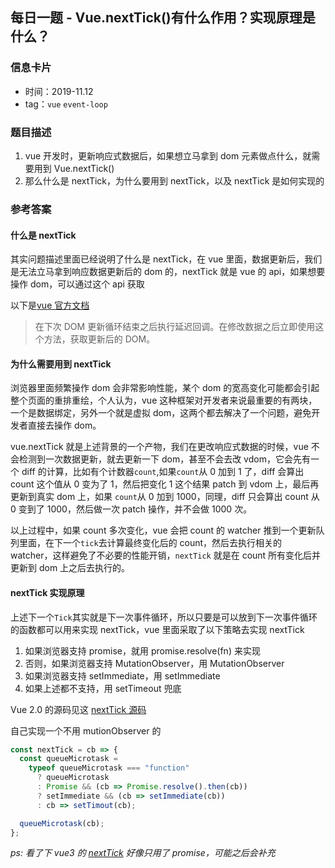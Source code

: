 ## 每日一题 - Vue.nextTick()有什么作用？实现原理是什么？

### 信息卡片

- 时间：2019-11.12
- tag：`vue` `event-loop`

### 题目描述

1. vue 开发时，更新响应式数据后，如果想立马拿到 dom 元素做点什么，就需要用到 Vue.nextTick()
2. 那么什么是 nextTick，为什么要用到 nextTick，以及 nextTick 是如何实现的

### 参考答案

#### 什么是 nextTick

其实问题描述里面已经说明了什么是 nextTick，在 vue 里面，数据更新后，我们是无法立马拿到响应数据更新后的 dom 的，nextTick 就是 vue 的 api，如果想要操作 dom，可以通过这个 api 获取

以下是[vue 官方文档](https://cn.vuejs.org/v2/api/#Vue-nextTick)

> 在下次 DOM 更新循环结束之后执行延迟回调。在修改数据之后立即使用这个方法，获取更新后的 DOM。

#### 为什么需要用到 nextTick

浏览器里面频繁操作 dom 会非常影响性能，某个 dom 的宽高变化可能都会引起整个页面的重排重绘，个人认为，vue 这种框架对开发者来说最重要的有两块，一个是数据绑定，另外一个就是虚拟 dom，这两个都去解决了一个问题，避免开发者直接去操作 dom。

vue.nextTick 就是上述背景的一个产物，我们在更改响应式数据的时候，vue 不会检测到一次数据更新，就去更新一下 dom，甚至不会去改 vdom，它会先有一个 diff 的计算，比如有个计数器`count`,如果`count`从 0 加到 1 了，diff 会算出 count 这个值从 0 变为了 1，然后把变化 1 这个结果 patch 到 vdom 上，最后再更新到真实 dom 上，如果
`count`从 0 加到 1000，同理，diff 只会算出 count 从 0 变到了 1000，然后做一次 patch 操作，并不会做 1000 次。

以上过程中，如果 count 多次变化，vue 会把 count 的 watcher 推到一个更新队列里面，在下一个`tick`去计算最终变化后的 count，然后去执行相关的 watcher，这样避免了不必要的性能开销，`nextTick` 就是在 count 所有变化后并更新到 dom 上之后去执行的。

#### nextTick 实现原理

上述下一个`Tick`其实就是下一次事件循环，所以只要是可以放到下一次事件循环的函数都可以用来实现 nextTick，vue 里面采取了以下策略去实现 nextTick

1. 如果浏览器支持 promise，就用 promise.resolve(fn) 来实现
2. 否则，如果浏览器支持 MutationObserver，用 MutationObserver
3. 如果浏览器支持 setImmediate，用 setImmediate
4. 如果上述都不支持，用 setTimeout 兜底

Vue 2.0 的源码见这 [nextTick 源码 ](https://github.com/vuejs/vue/blob/dev/src/core/util/next-tick.js)

自己实现一个不用 mutionObserver 的

```js
const nextTick = cb => {
  const queueMicrotask =
    typeof queueMicrotask === "function"
      ? queueMicrotask
      : Promise && (cb => Promise.resolve().then(cb))
      ? setImmediate && (cb => setImmediate(cb))
      : cb => setTimout(cb);

  queueMicrotask(cb);
};
```

_ps: 看了下 vue3 的 [nextTick](https://github.com/vuejs/vue-next/blob/555e3be69d39f4b35a312916253d9f38cbcab495/packages/runtime-core/src/scheduler.ts#L10) 好像只用了 promise，可能之后会补充_
